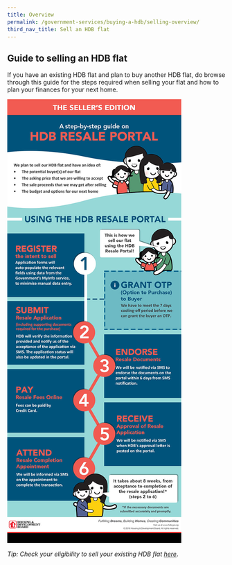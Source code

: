 ```yaml
---
title: Overview
permalink: /government-services/buying-a-hdb/selling-overview/
third_nav_title: Sell an HDB flat
---
```


## Guide to selling an HDB flat

If you have an existing HDB flat and plan to buy another HDB flat, do browse through this guide for the steps required when selling your flat and how to plan your finances for your next home. 

![HDB Resale Portal](/images/hdb-resale-portal.jpg)

*Tip: Check your eligibility to sell your existing HDB flat [here](https://www.hdb.gov.sg/cs/infoweb/residential/selling-a-flat/eligibility)*.
